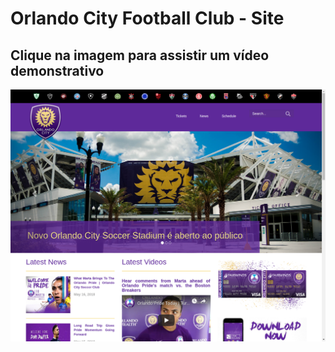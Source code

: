 # Orlando City Football Club - Site
## Clique na imagem para assistir um vídeo demonstrativo
[![Clique na imagem para assistir um vídeo demonstrativo](https://github.com/vinicius-alcantara/orlando-city/blob/master/img/publicidades/1.png)](http://www.kizoa.com/Montagem-Vídeo/d242345201k1804522o1l1/orlando-city "Orlando City")
